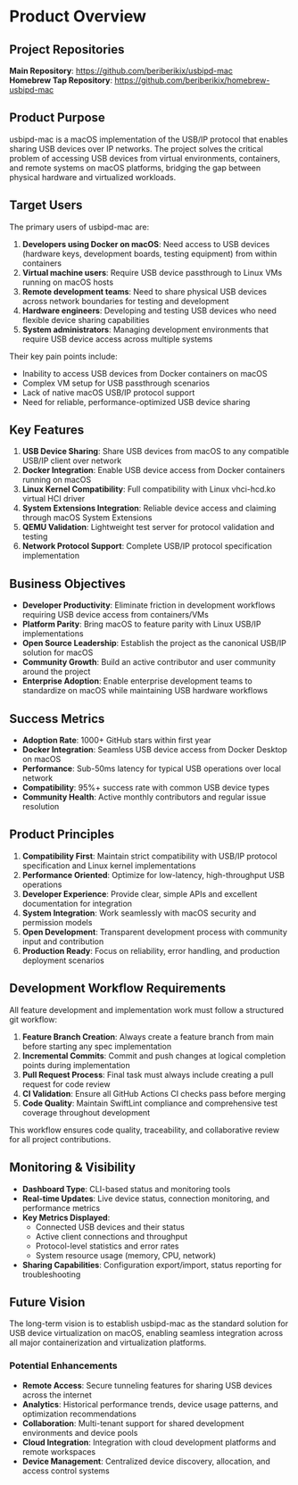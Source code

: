 # Product Overview

## Project Repositories
**Main Repository**: https://github.com/beriberikix/usbipd-mac  
**Homebrew Tap Repository**: https://github.com/beriberikix/homebrew-usbipd-mac

## Product Purpose
usbipd-mac is a macOS implementation of the USB/IP protocol that enables sharing USB devices over IP networks. The project solves the critical problem of accessing USB devices from virtual environments, containers, and remote systems on macOS platforms, bridging the gap between physical hardware and virtualized workloads.

## Target Users
The primary users of usbipd-mac are:

1. **Developers using Docker on macOS**: Need access to USB devices (hardware keys, development boards, testing equipment) from within containers
2. **Virtual machine users**: Require USB device passthrough to Linux VMs running on macOS hosts
3. **Remote development teams**: Need to share physical USB devices across network boundaries for testing and development
4. **Hardware engineers**: Developing and testing USB devices who need flexible device sharing capabilities
5. **System administrators**: Managing development environments that require USB device access across multiple systems

Their key pain points include:
- Inability to access USB devices from Docker containers on macOS
- Complex VM setup for USB passthrough scenarios
- Lack of native macOS USB/IP protocol support
- Need for reliable, performance-optimized USB device sharing

## Key Features

1. **USB Device Sharing**: Share USB devices from macOS to any compatible USB/IP client over network
2. **Docker Integration**: Enable USB device access from Docker containers running on macOS
3. **Linux Kernel Compatibility**: Full compatibility with Linux vhci-hcd.ko virtual HCI driver
4. **System Extensions Integration**: Reliable device access and claiming through macOS System Extensions
5. **QEMU Validation**: Lightweight test server for protocol validation and testing
6. **Network Protocol Support**: Complete USB/IP protocol specification implementation

## Business Objectives

- **Developer Productivity**: Eliminate friction in development workflows requiring USB device access from containers/VMs
- **Platform Parity**: Bring macOS to feature parity with Linux USB/IP implementations
- **Open Source Leadership**: Establish the project as the canonical USB/IP solution for macOS
- **Community Growth**: Build an active contributor and user community around the project
- **Enterprise Adoption**: Enable enterprise development teams to standardize on macOS while maintaining USB hardware workflows

## Success Metrics

- **Adoption Rate**: 1000+ GitHub stars within first year
- **Docker Integration**: Seamless USB device access from Docker Desktop on macOS
- **Performance**: Sub-50ms latency for typical USB operations over local network
- **Compatibility**: 95%+ success rate with common USB device types
- **Community Health**: Active monthly contributors and regular issue resolution

## Product Principles

1. **Compatibility First**: Maintain strict compatibility with USB/IP protocol specification and Linux kernel implementations
2. **Performance Oriented**: Optimize for low-latency, high-throughput USB operations
3. **Developer Experience**: Provide clear, simple APIs and excellent documentation for integration
4. **System Integration**: Work seamlessly with macOS security and permission models
5. **Open Development**: Transparent development process with community input and contribution
6. **Production Ready**: Focus on reliability, error handling, and production deployment scenarios

## Development Workflow Requirements

All feature development and implementation work must follow a structured git workflow:

1. **Feature Branch Creation**: Always create a feature branch from main before starting any spec implementation
2. **Incremental Commits**: Commit and push changes at logical completion points during implementation
3. **Pull Request Process**: Final task must always include creating a pull request for code review
4. **CI Validation**: Ensure all GitHub Actions CI checks pass before merging
5. **Code Quality**: Maintain SwiftLint compliance and comprehensive test coverage throughout development

This workflow ensures code quality, traceability, and collaborative review for all project contributions.

## Monitoring & Visibility

- **Dashboard Type**: CLI-based status and monitoring tools
- **Real-time Updates**: Live device status, connection monitoring, and performance metrics
- **Key Metrics Displayed**: 
  - Connected USB devices and their status
  - Active client connections and throughput
  - Protocol-level statistics and error rates
  - System resource usage (memory, CPU, network)
- **Sharing Capabilities**: Configuration export/import, status reporting for troubleshooting

## Future Vision

The long-term vision is to establish usbipd-mac as the standard solution for USB device virtualization on macOS, enabling seamless integration across all major containerization and virtualization platforms.

### Potential Enhancements
- **Remote Access**: Secure tunneling features for sharing USB devices across the internet
- **Analytics**: Historical performance trends, device usage patterns, and optimization recommendations  
- **Collaboration**: Multi-tenant support for shared development environments and device pools
- **Cloud Integration**: Integration with cloud development platforms and remote workspaces
- **Device Management**: Centralized device discovery, allocation, and access control systems